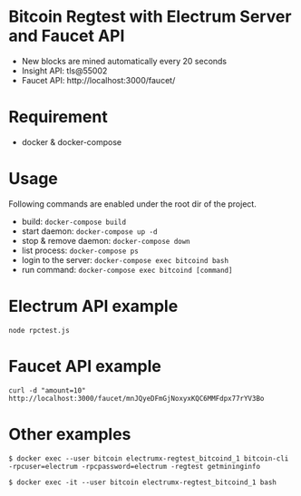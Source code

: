 # Bitcoin Regtest with Electrum Server and Faucet API

* New blocks are mined automatically every 20 seconds
* Insight API: tls@55002
* Faucet API: http://localhost:3000/faucet/

# Requirement
* docker & docker-compose

# Usage

Following commands are enabled under the root dir of the project.

* build: `docker-compose build`
* start daemon: `docker-compose up -d`
* stop & remove daemon: `docker-compose down`
* list process: `docker-compose ps`
* login to the server: `docker-compose exec bitcoind bash`
* run command: `docker-compose exec bitcoind [command]`

# Electrum API example

`node rpctest.js`

# Faucet API example

`curl -d "amount=10"  http://localhost:3000/faucet/mnJQyeDFmGjNoxyxKQC6MMFdpx77rYV3Bo`

# Other examples

```
$ docker exec --user bitcoin electrumx-regtest_bitcoind_1 bitcoin-cli -rpcuser=electrum -rpcpassword=electrum -regtest getmininginfo
```

```
$ docker exec -it --user bitcoin electrumx-regtest_bitcoind_1 bash
```
